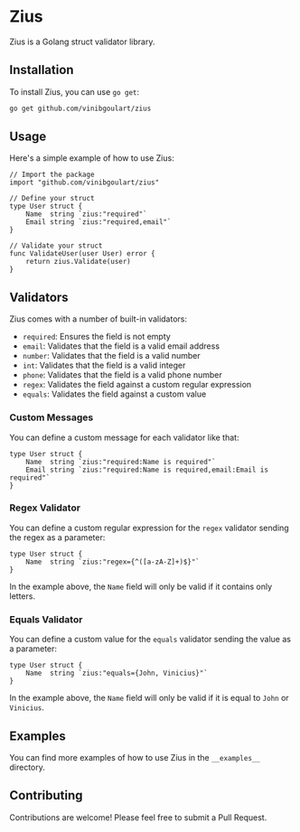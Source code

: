 # Zius

Zius is a Golang struct validator library.

## Installation

To install Zius, you can use `go get`:

```sh
go get github.com/vinibgoulart/zius
```

## Usage

Here's a simple example of how to use Zius:

```golang
// Import the package
import "github.com/vinibgoulart/zius"

// Define your struct
type User struct {
    Name  string `zius:"required"`
    Email string `zius:"required,email"`
}

// Validate your struct
func ValidateUser(user User) error {
    return zius.Validate(user)
}
```

## Validators

Zius comes with a number of built-in validators:

- `required`: Ensures the field is not empty
- `email`: Validates that the field is a valid email address
- `number`: Validates that the field is a valid number
- `int`: Validates that the field is a valid integer
- `phone`: Validates that the field is a valid phone number
- `regex`: Validates the field against a custom regular expression
- `equals`: Validates the field against a custom value

### Custom Messages

You can define a custom message for each validator like that:

```golang
type User struct {
    Name  string `zius:"required:Name is required"`
    Email string `zius:"required:Name is required,email:Email is required"`
}
```

### Regex Validator

You can define a custom regular expression for the `regex` validator sending the regex as a parameter:

```golang
type User struct {
    Name  string `zius:"regex={^([a-zA-Z]+)$}"`
}
```

In the example above, the `Name` field will only be valid if it contains only letters.

### Equals Validator

You can define a custom value for the `equals` validator sending the value as a parameter:

```golang
type User struct {
    Name  string `zius:"equals={John, Vinicius}"`
}
```

In the example above, the `Name` field will only be valid if it is equal to `John` or `Vinicius`.

## Examples

You can find more examples of how to use Zius in the `__examples__` directory.

## Contributing

Contributions are welcome! Please feel free to submit a Pull Request.

